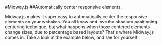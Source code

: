 #Midway.js
##Automatically center responsive elements.

Midway.js makes it super easy to automatically center the responsive elements on your websites. You all know and love the absolute positioning centering technique, but what happens when those centered elements change sizes, due to percentage based layouts? That's where Midway.js comes in. Take a look at the example below, and see for yourself!

